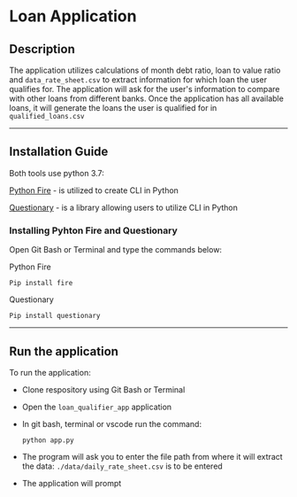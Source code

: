 # Loan Application

## Description
The application utilizes calculations of month debt ratio, loan to value ratio and `data_rate_sheet.csv` to extract information for which loan the user qualifies for. The application will ask for the user's information to compare with other loans from different banks. Once the application has all available loans, it will generate the loans the user is qualified for in `qualified_loans.csv`


---


## Installation Guide
Both tools use python 3.7:  

[Python Fire](https://github.com/google/python-fire) - is utilized to create CLI in Python  

[Questionary](https://pypi.org/project/questionary/) - is a library allowing users to utilize CLI in Python  

### Installing Pyhton Fire and Questionary  
Open Git Bash or Terminal and type the commands below:  

Python Fire  

```Pip install fire```
  
Questionary  

```Pip install questionary```

---
## Run the application

To run the application:

- Clone respository using Git Bash or Terminal  
- Open the `loan_qualifier_app` application
- In git bash, terminal or vscode run the command:
   
   ```python app.py```

- The program will ask you to enter the file path from where it will extract the data:
  ```./data/daily_rate_sheet.csv``` is to be entered 

- The application will prompt
